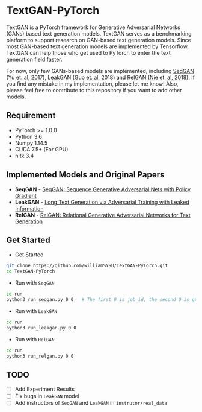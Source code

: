 # TextGAN-PyTorch

TextGAN is a PyTorch framework for Generative Adversarial Networks (GANs) based text generation models. TextGAN serves as a benchmarking platform to support research on GAN-based text generation models. Since most GAN-based text generation models are implemented by Tensorflow, TextGAN can help those who get used to PyTorch to enter the text generation field faster.

For now, only few GANs-based models are implemented, including [SeqGAN (Yu et. al, 2017)](https://arxiv.org/abs/1609.05473), [LeakGAN (Guo et. al, 2018)](https://arxiv.org/abs/1709.08624) and [RelGAN (Nie et. al, 2018)](https://openreview.net/forum?id=rJedV3R5tm). If you find any mistake in my implementation, please let me know! Also, please feel free to contribute to this repository if you want to add other models.

## Requirement

- PyTorch >= 1.0.0
- Python 3.6
- Numpy 1.14.5
- CUDA 7.5+ (For GPU)
- nltk 3.4

## Implemented Models and Original Papers

- **SeqGAN** - [SeqGAN: Sequence Generative Adversarial Nets with Policy Gradient](https://arxiv.org/abs/1609.05473)
- **LeakGAN** - [Long Text Generation via Adversarial Training with Leaked Information](https://arxiv.org/abs/1709.08624)
- **RelGAN** - [RelGAN: Relational Generative Adversarial Networks for Text Generation](https://openreview.net/forum?id=rJedV3R5tm)

## Get Started

- Get Started

```bash
git clone https://github.com/williamSYSU/TextGAN-PyTorch.git
cd TextGAN-PyTorch
```

- Run with <code>SeqGAN</code>

```bash
cd run
python3 run_seqgan.py 0 0	# The first 0 is job_id, the second 0 is gpu_id
```

- Run with <code>LeakGAN</code>

```bash
cd run
python3 run_leakgan.py 0 0
```

- Run with <code>RelGAN</code>

```bash
cd run
python3 run_relgan.py 0 0
```

## TODO

- [ ] Add Experiment Results
- [ ] Fix bugs in <code>LeakGAN</code> model
- [ ] Add instructors of <code>SeqGAN</code> and <code>LeakGAN</code> in <code>instrutor/real_data</code>
